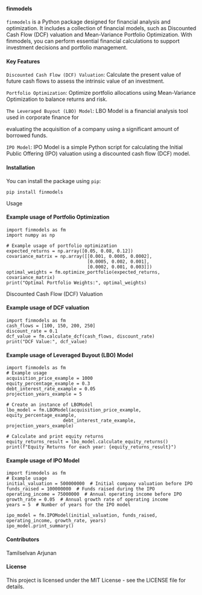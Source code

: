 #### finmodels

`finmodels` is a Python package designed for financial analysis and optimization. It includes a collection of financial models, such as Discounted Cash Flow (DCF) valuation and Mean-Variance Portfolio Optimization. With finmodels, you can perform essential financial calculations to support investment decisions and portfolio management.

#### Key Features
`Discounted Cash Flow (DCF) Valuation`: Calculate the present value of future cash flows to assess the intrinsic value of an investment.

`Portfolio Optimization`: Optimize portfolio allocations using Mean-Variance Optimization to balance returns and risk.

`The Leveraged Buyout (LBO) Model`: LBO Model is a financial analysis tool used in corporate finance for 

evaluating the acquisition of a company using a significant amount of borrowed funds.

`IPO Model`: IPO Model is a simple Python script for calculating the Initial Public Offering (IPO) valuation using a discounted cash flow (DCF) model.


#### Installation

You can install the package using `pip`:

```
pip install finmodels
```
Usage

#### Example usage of  Portfolio Optimization
```
import finmodels as fm
import numpy as np

# Example usage of portfolio optimization
expected_returns = np.array([0.05, 0.08, 0.12])
covariance_matrix = np.array([[0.001, 0.0005, 0.0002],
                              [0.0005, 0.002, 0.001],
                              [0.0002, 0.001, 0.003]])
optimal_weights = fm.optimize_portfolio(expected_returns, covariance_matrix)
print("Optimal Portfolio Weights:", optimal_weights)

```

Discounted Cash Flow (DCF) Valuation
#### Example usage of DCF valuation

```
import finmodels as fm
cash_flows = [100, 150, 200, 250]
discount_rate = 0.1
dcf_value = fm.calculate_dcf(cash_flows, discount_rate)
print("DCF Value:", dcf_value)
```


#### Example usage of Leveraged Buyout (LBO) Model
```
import finmodels as fm
# Example usage
acquisition_price_example = 1000
equity_percentage_example = 0.3
debt_interest_rate_example = 0.05
projection_years_example = 5

# Create an instance of LBOModel
lbo_model = fm.LBOModel(acquisition_price_example, equity_percentage_example,
                     debt_interest_rate_example, projection_years_example)

# Calculate and print equity returns
equity_returns_result = lbo_model.calculate_equity_returns()
print(f"Equity Returns for each year: {equity_returns_result}")
```

#### Example usage of IPO Model
```
import finmodels as fm
# Example usage
initial_valuation = 500000000  # Initial company valuation before IPO
funds_raised = 100000000  # Funds raised during the IPO
operating_income = 75000000  # Annual operating income before IPO
growth_rate = 0.05  # Annual growth rate of operating income
years = 5  # Number of years for the IPO model

ipo_model = fm.IPOModel(initial_valuation, funds_raised, operating_income, growth_rate, years)
ipo_model.print_summary()
```

#### Contributors
Tamilselvan Arjunan
#### License
This project is licensed under the MIT License - see the LICENSE file for details.